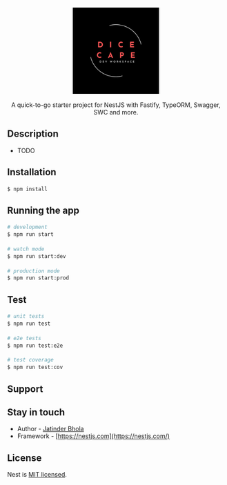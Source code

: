 <p align="center">
  <a href="https://github.com/" target="blank"><img src="https://raw.githubusercontent.com/jatinderbhola/dicecape/main/1.png" width="200" alt="Nest Logo" /></a>
</p>

<p align="center">
A quick-to-go starter project for NestJS with Fastify, TypeORM, Swagger, SWC and more.
</p>

## Description

- TODO

## Installation

```bash
$ npm install
```

## Running the app

```bash
# development
$ npm run start

# watch mode
$ npm run start:dev

# production mode
$ npm run start:prod
```

## Test

```bash
# unit tests
$ npm run test

# e2e tests
$ npm run test:e2e

# test coverage
$ npm run test:cov
```

## Support

## Stay in touch

- Author - [Jatinder Bhola](https://jatinderbhola.com)
- Framework - [https://nestjs.com](https://nestjs.com/)

## License

Nest is [MIT licensed](LICENSE).
